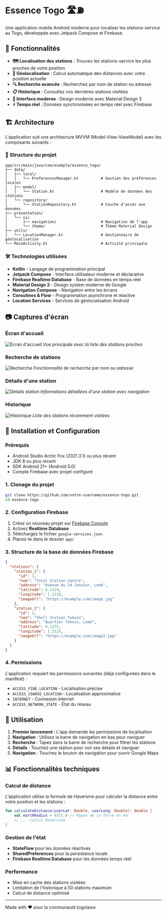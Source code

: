 # Essence Togo 🛣️⛽

Une application mobile Android moderne pour localiser les stations-service au Togo, développée avec Jetpack Compose et Firebase.

## 📱 Fonctionnalités

- **🗺️ Localisation des stations** : Trouvez les stations-service les plus proches de votre position
- **📍 Géolocalisation** : Calcul automatique des distances avec votre position actuelle
- **🔍 Recherche avancée** : Recherchez par nom de station ou adresse
- **📋 Historique** : Consultez vos dernières stations visitées
- **🎨 Interface moderne** : Design moderne avec Material Design 3
- **⚡ Temps réel** : Données synchronisées en temps réel avec Firebase

## 🏗️ Architecture

L'application suit une architecture MVVM (Model-View-ViewModel) avec les composants suivants :

### 📂 Structure du projet

```
app/src/main/java/com/example/essence_togo/
├── data/
│   ├── local/
│   │   └── PreferencesManager.kt          # Gestion des préférences locales
│   ├── model/
│   │   └── Station.kt                     # Modèle de données des stations
│   └── repository/
│       └── StationRepository.kt           # Couche d'accès aux données
├── presentation/
│   └── ui/
│       ├── navigation/                    # Navigation de l'app
│       └── theme/                         # Thème Material Design
├── utils/
│   └── LocationManager.kt                 # Gestionnaire de géolocalisation
└── MainActivity.kt                        # Activité principale
```

### 🛠️ Technologies utilisées

- **Kotlin** - Langage de programmation principal
- **Jetpack Compose** - Interface utilisateur moderne et déclarative
- **Firebase Realtime Database** - Base de données en temps réel
- **Material Design 3** - Design system moderne de Google
- **Navigation Compose** - Navigation entre les écrans
- **Coroutines & Flow** - Programmation asynchrone et réactive
- **Location Services** - Services de géolocalisation Android

## 📷 Captures d'écran

### Écran d'accueil
![Écran d'accueil](screenshots/accueil.png)
*Vue principale avec la liste des stations proches*

### Recherche de stations
![Recherche](screenshots/filter.png)
*Fonctionnalité de recherche par nom ou adresse*

### Détails d'une station
![Détails station](screenshots/detail.png)
*Informations détaillées d'une station avec navigation*

### Historique
![Historique](screenshots/history.png)
*Liste des stations récemment visitées*

## 🚀 Installation et Configuration

### Prérequis
- Android Studio Arctic Fox (2021.3.1) ou plus récent
- JDK 8 ou plus récent
- SDK Android 21+ (Android 5.0)
- Compte Firebase avec projet configuré

### 1. Clonage du projet
```bash
git clone https://github.com/votre-username/essence-togo.git
cd essence-togo
```

### 2. Configuration Firebase
1. Créez un nouveau projet sur [Firebase Console](https://console.firebase.google.com/)
2. Activez **Realtime Database**
3. Téléchargez le fichier `google-services.json`
4. Placez-le dans le dossier `app/`

### 3. Structure de la base de données Firebase
```json
{
  "stations": {
    "station_1": {
      "id": 1,
      "nom": "Total Station Centre",
      "address": "Avenue du 24 Janvier, Lomé",
      "latitude": 6.1319,
      "longitude": 1.2228,
      "imageUrl": "https://example.com/image.jpg"
    },
    "station_2": {
      "id": 2,
      "nom": "Shell Station Tokoin",
      "address": "Quartier Tokoin, Lomé",
      "latitude": 6.1375,
      "longitude": 1.2123,
      "imageUrl": "https://example.com/image2.jpg"
    }
  }
}
```

### 4. Permissions
L'application requiert les permissions suivantes (déjà configurées dans le manifest) :
- `ACCESS_FINE_LOCATION` - Localisation précise
- `ACCESS_COARSE_LOCATION` - Localisation approximative
- `INTERNET` - Connexion internet
- `ACCESS_NETWORK_STATE` - État du réseau

## 🔧 Utilisation

1. **Premier lancement** : L'app demande les permissions de localisation
2. **Navigation** : Utilisez la barre de navigation en bas pour naviguer
3. **Recherche** : Tapez dans la barre de recherche pour filtrer les stations
4. **Détails** : Touchez une station pour voir ses détails et naviguer
5. **Navigation** : Touchez le bouton de navigation pour ouvrir Google Maps

## 📊 Fonctionnalités techniques

### Calcul de distance
L'application utilise la formule de Haversine pour calculer la distance entre votre position et les stations :

```kotlin
fun calculateDistance(userLat: Double, userLong: Double): Double {
    val earthRadius = 6371.0 // Rayon de la Terre en km
    // ... calcul Haversine
}
```

### Gestion de l'état
- **StateFlow** pour les données réactives
- **SharedPreferences** pour la persistance locale
- **Firebase Realtime Database** pour les données temps réel

### Performance
- Mise en cache des stations visitées
- Limitation de l'historique à 50 stations maximum
- Calcul de distance optimisé

---

Made with ❤️ pour la communauté togolaise
